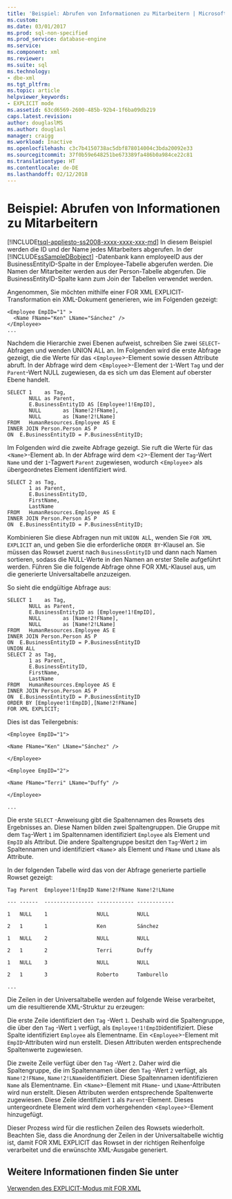 ```yaml
---
title: 'Beispiel: Abrufen von Informationen zu Mitarbeitern | Microsoft-Dokumentation'
ms.custom: 
ms.date: 03/01/2017
ms.prod: sql-non-specified
ms.prod_service: database-engine
ms.service: 
ms.component: xml
ms.reviewer: 
ms.suite: sql
ms.technology:
- dbe-xml
ms.tgt_pltfrm: 
ms.topic: article
helpviewer_keywords:
- EXPLICIT mode
ms.assetid: 63cd6569-2600-485b-92b4-1f6ba09db219
caps.latest.revision: 
author: douglaslMS
ms.author: douglasl
manager: craigg
ms.workload: Inactive
ms.openlocfilehash: c3c7b4150738ac5dbf878014004c3bda20092e33
ms.sourcegitcommit: 37f0b59e648251be673389fa486b0a984ce22c81
ms.translationtype: HT
ms.contentlocale: de-DE
ms.lasthandoff: 02/12/2018
---
```

# <a name="example-retrieving-employee-information"></a>Beispiel: Abrufen von Informationen zu Mitarbeitern
[!INCLUDE[tsql-appliesto-ss2008-xxxx-xxxx-xxx-md](../../includes/tsql-appliesto-ss2008-xxxx-xxxx-xxx-md.md)]
In diesem Beispiel werden die ID und der Name jedes Mitarbeiters abgerufen. In der [!INCLUDE[ssSampleDBobject](../../includes/sssampledbobject-md.md)] -Datenbank kann employeeID aus der BusinessEntityID-Spalte in der Employee-Tabelle abgerufen werden. Die Namen der Mitarbeiter werden aus der Person-Tabelle abgerufen. Die BusinessEntityID-Spalte kann zum Join der Tabellen verwendet werden.  
  
 Angenommen, Sie möchten mithilfe einer FOR XML EXPLICIT-Transformation ein XML-Dokument generieren, wie im Folgenden gezeigt:  
  
```  
<Employee EmpID="1" >  
  <Name FName="Ken" LName="Sánchez" />  
</Employee>  
...  
```  
  
 Nachdem die Hierarchie zwei Ebenen aufweist, schreiben Sie zwei `SELECT`-Abfragen und wenden UNION ALL an. Im Folgenden wird die erste Abfrage gezeigt, die die Werte für das <`Employee`>-Element sowie dessen Attribute abruft. In der Abfrage wird dem <`Employee`>-Element der `1`-Wert `Tag` und der `Parent`-Wert NULL zugewiesen, da es sich um das Element auf oberster Ebene handelt.  
  
```  
SELECT 1    as Tag,  
       NULL as Parent,  
       E.BusinessEntityID AS [Employee!1!EmpID],  
       NULL       as [Name!2!FName],  
       NULL       as [Name!2!LName]  
FROM   HumanResources.Employee AS E  
INNER JOIN Person.Person AS P  
ON  E.BusinessEntityID = P.BusinessEntityID;  
```  
  
 Im Folgenden wird die zweite Abfrage gezeigt. Sie ruft die Werte für das <`Name`>-Element ab. In der Abfrage wird dem <`2`>-Element der `Tag`-Wert `Name` und der `1`-Tagwert  `Parent` zugewiesen, wodurch <`Employee`> als übergeordnetes Element identifiziert wird.  
  
```  
SELECT 2 as Tag,  
       1 as Parent,  
       E.BusinessEntityID,  
       FirstName,   
       LastName   
FROM   HumanResources.Employee AS E  
INNER JOIN Person.Person AS P  
ON  E.BusinessEntityID = P.BusinessEntityID;  
```  
  
 Kombinieren Sie diese Abfragen nun mit `UNION AL`L, wenden Sie `FOR XML EXPLICIT` an, und geben Sie die erforderliche `ORDER BY`-Klausel an. Sie müssen das Rowset zuerst nach `BusinessEntityID` und dann nach Namen sortieren, sodass die NULL-Werte in den Namen an erster Stelle aufgeführt werden. Führen Sie die folgende Abfrage ohne FOR XML-Klausel aus, um die generierte Universaltabelle anzuzeigen.  
  
 So sieht die endgültige Abfrage aus:  
  
```  
SELECT 1    as Tag,  
       NULL as Parent,  
       E.BusinessEntityID as [Employee!1!EmpID],  
       NULL       as [Name!2!FName],  
       NULL       as [Name!2!LName]  
FROM   HumanResources.Employee AS E  
INNER JOIN Person.Person AS P  
ON  E.BusinessEntityID = P.BusinessEntityID  
UNION ALL  
SELECT 2 as Tag,  
       1 as Parent,  
       E.BusinessEntityID,  
       FirstName,   
       LastName   
FROM   HumanResources.Employee AS E  
INNER JOIN Person.Person AS P  
ON  E.BusinessEntityID = P.BusinessEntityID  
ORDER BY [Employee!1!EmpID],[Name!2!FName]  
FOR XML EXPLICIT;  
```  
  
 Dies ist das Teilergebnis:  
  
 `<Employee EmpID="1">`  
  
 `<Name FName="Ken" LName="Sánchez" />`  
  
 `</Employee>`  
  
 `<Employee EmpID="2">`  
  
 `<Name FName="Terri" LName="Duffy" />`  
  
 `</Employee>`  
  
 `...`  
  
 Die erste `SELECT` -Anweisung gibt die Spaltennamen des Rowsets des Ergebnisses an. Diese Namen bilden zwei Spaltengruppen. Die Gruppe mit dem `Tag`-Wert `1` im Spaltennamen identifiziert `Employee` als Element und `EmpID` als Attribut. Die andere Spaltengruppe besitzt den `Tag`-Wert `2` im Spaltennamen und identifiziert <`Name`> als Element und `FName` und `LName` als Attribute.  
  
 In der folgenden Tabelle wird das von der Abfrage generierte partielle Rowset gezeigt:  
  
 `Tag Parent  Employee!1!EmpID Name!2!FName Name!2!LName`  
  
 `--- ------  ---------------- ------------ ------------`  
  
 `1   NULL    1                NULL         NULL`  
  
 `2   1       1                Ken          Sánchez`  
  
 `1   NULL    2                NULL         NULL`  
  
 `2   1       2                Terri        Duffy`  
  
 `1   NULL    3                NULL         NULL`  
  
 `2   1       3                Roberto      Tamburello`  
  
 `...`  
  
 Die Zeilen in der Universaltabelle werden auf folgende Weise verarbeitet, um die resultierende XML-Struktur zu erzeugen:  
  
 Die erste Zeile identifiziert den `Tag` -Wert `1`. Deshalb wird die Spaltengruppe, die über den `Tag` -Wert `1` verfügt, als `Employee!1!EmpID`identifiziert. Diese Spalte identifiziert `Employee` als Elementname. Ein <`Employee`>-Element mit `EmpID`-Attributen wird nun erstellt. Diesen Attributen werden entsprechende Spaltenwerte zugewiesen.  
  
 Die zweite Zeile verfügt über den `Tag` -Wert `2`. Daher wird die Spaltengruppe, die im Spaltennamen über den `Tag` -Wert `2` verfügt, als `Name!2!FName`, `Name!2!LName`identifiziert. Diese Spaltennamen identifizieren `Name` als Elementname. Ein <`Name`>-Element mit `FName`- und `LName`-Attributen wird nun erstellt. Diesen Attributen werden entsprechende Spaltenwerte zugewiesen. Diese Zeile identifiziert `1` als `Parent`-Element. Dieses untergeordnete Element wird dem vorhergehenden <`Employee`>-Element hinzugefügt.  
  
 Dieser Prozess wird für die restlichen Zeilen des Rowsets wiederholt. Beachten Sie, dass die Anordnung der Zeilen in der Universaltabelle wichtig ist, damit FOR XML EXPLICIT das Rowset in der richtigen Reihenfolge verarbeitet und die erwünschte XML-Ausgabe generiert.  
  
## <a name="see-also"></a>Weitere Informationen finden Sie unter  
 [Verwenden des EXPLICIT-Modus mit FOR XML](../../relational-databases/xml/use-explicit-mode-with-for-xml.md)  
  
  
